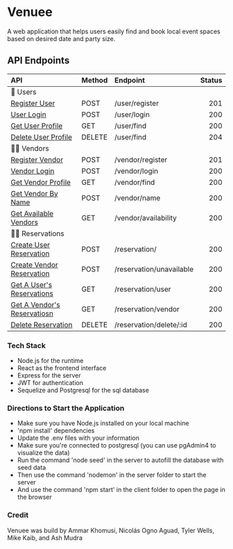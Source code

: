 # Venuee

A web application that helps users easily find and book local event spaces based on desired date and party size.

## API Endpoints

| API                                                  | Method  | Endpoint                           |  Status |
| :--------------------------------------------------- | :------ | :--------------------------------- | ------: |
| 📝 Users                                             |
| [Register User](#registerUser)                       | POST    | /user/register                     |     201 |
| [User Login](#userLogin)                             | POST    | /user/login                        |     200 |
| [Get User Profile](#getUser)                          | GET     | /user/find                          |     200 |
| [Delete User Profile](#deleteUser)                    | DELETE  | /user/find                          |     204 |
| 🧑‍🏫 Vendors                                           |
| [Register Vendor](#registerVendor)                   | POST    | /vendor/register                   |     201 |
| [Vendor Login](#vendorLogin)                         | POST    | /vendor/login                      |     200 |
| [Get Vendor Profile](#getVendorProfile)                | GET     | /vendor/find                        |     200 |
| [Get Vendor By Name](#getVendorByName)               | POST    | /vendor/name                       |     200 |
| [Get Available Vendors](#getAvailableVendors)        | GET     | /vendor/availability               |     200 |
| 🙋‍♀️ Reservations                                      |
| [Create User Reservation](#createUserReservation)    | POST    | /reservation/                      |     200 |
| [Create Vendor Reservation](#createVendorReservation)| POST    | /reservation/unavailable           |     200 |
| [Get A User's Reservations](#getUserReservations)    | GET     | /reservation/user                  |     200 |
| [Get A Vendor's Reservatiosn](#getVendorReservations)| GET     | /reservation/vendor                |     200 |
| [Delete Reservation](#deleteReservationById)         | DELETE  | /reservation/delete/:id            |     200 |


### Tech Stack
- Node.js for the runtime
- React as the frontend interface
- Express for the server
- JWT for authentication
- Sequelize and Postgresql for the sql database

### Directions to Start the Application
- Make sure you have Node.js installed on your local machine
- 'npm install' dependencies
- Update the .env files with your information
- Make sure you're connected to postgresql
  (you can use pgAdmin4 to visualize the data)
- Run the command 'node seed' in the server to autofill the database with seed data
- Then use the command 'nodemon' in the server folder to start the server
- And use the command 'npm start' in the client folder to open the page in the browser

### Credit
Venuee was build by Ammar Khomusi, Nicolás Ogno Aguad, Tyler Wells, Mike Kaib, and Ash Mudra